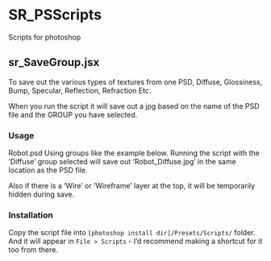 # SR_PSScripts
Scripts for photoshop

## sr_SaveGroup.jsx
To save out the various types of textures from one PSD, Diffuse, Glossiness, Bump, Specular, Reflection, Refraction Etc.

When you run the script it will save out a jpg based on the name of the PSD file and the GROUP you have selected.

### Usage
Robot.psd
Using groups like the example below. Running the script with the ‘Diffuse’ group selected will save out ‘Robot_Diffuse.jpg’ in the same location as the PSD file.


Also if there is a ‘Wire’ or ‘Wireframe’ layer at the top, it will be temporarily hidden during save.

### Installation
Copy the script file into `[photoshop install dir]/Presets/Scripts/` folder.
And it will appear in `File > Scripts` - I’d recommend making a shortcut for it too from there.
